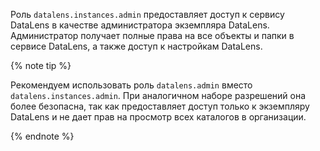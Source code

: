 Роль `datalens.instances.admin` предоставляет доступ к сервису DataLens в качестве администратора экземпляра DataLens. Администратор получает полные права на все объекты и папки в сервисе DataLens, а также доступ к настройкам DataLens.

{% note tip %}

Рекомендуем использовать роль `datalens.admin` вместо `datalens.instances.admin`. При аналогичном наборе разрешений она более безопасна, так как предоставляет доступ только к экземпляру DataLens и не дает прав на просмотр всех каталогов в организации.

{% endnote %}